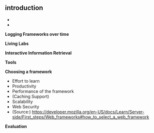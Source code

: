 **introduction**
-
-
-

**Logging Frameworks over time**

**Living Labs**

**Interactive Information Retrieval**

**Tools**


**Choosing a framework**
* Effort to learn
* Productivity
* Performance of the framework
* (Caching Support)
* Scalability
* Web Security
* (Source:) https://developer.mozilla.org/en-US/docs/Learn/Server-side/First_steps/Web_frameworks#how_to_select_a_web_framework

**Evaluation**
